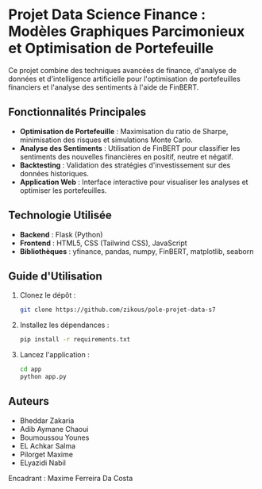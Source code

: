 # Projet Data Science Finance : Modèles Graphiques Parcimonieux et Optimisation de Portefeuille

Ce projet combine des techniques avancées de finance, d'analyse de données et d'intelligence artificielle pour l'optimisation de portefeuilles financiers et l'analyse des sentiments à l'aide de FinBERT.

## Fonctionnalités Principales

- **Optimisation de Portefeuille** : Maximisation du ratio de Sharpe, minimisation des risques et simulations Monte Carlo.
- **Analyse des Sentiments** : Utilisation de FinBERT pour classifier les sentiments des nouvelles financières en positif, neutre et négatif.
- **Backtesting** : Validation des stratégies d'investissement sur des données historiques.
- **Application Web** : Interface interactive pour visualiser les analyses et optimiser les portefeuilles.

## Technologie Utilisée

- **Backend** : Flask (Python)
- **Frontend** : HTML5, CSS (Tailwind CSS), JavaScript
- **Bibliothèques** : yfinance, pandas, numpy, FinBERT, matplotlib, seaborn

## Guide d'Utilisation

1. Clonez le dépôt :
   ```bash
   git clone https://github.com/zikous/pole-projet-data-s7
   ```
2. Installez les dépendances :
   ```bash
   pip install -r requirements.txt
   ```
3. Lancez l'application :
   ```bash
   cd app
   python app.py
   ```

## Auteurs

- Bheddar Zakaria
- Adib Aymane Chaoui
- Boumoussou Younes
- EL Achkar Salma
- Pilorget Maxime
- ELyazidi Nabil

Encadrant : Maxime Ferreira Da Costa
